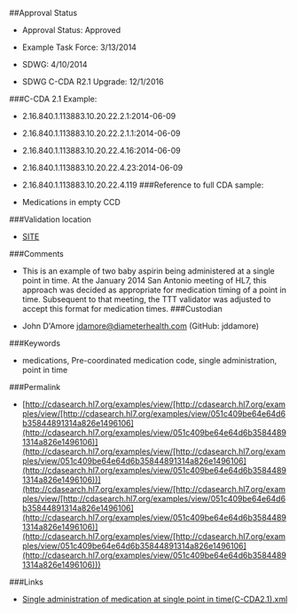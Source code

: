 ##Approval Status 

* Approval Status: Approved
* Example Task Force: 3/13/2014
* SDWG: 4/10/2014

* SDWG C-CDA R2.1 Upgrade: 12/1/2016    

###C-CDA 2.1 Example: 

* 2.16.840.1.113883.10.20.22.2.1:2014-06-09

* 2.16.840.1.113883.10.20.22.2.1.1:2014-06-09

* 2.16.840.1.113883.10.20.22.4.16:2014-06-09

* 2.16.840.1.113883.10.20.22.4.23:2014-06-09
* 2.16.840.1.113883.10.20.22.4.119
###Reference to full CDA sample:
* Medications in empty CCD


###Validation location

* [SITE](https://sitenv.org/c-cda-validator)


###Comments

* This is an example of two baby aspirin being administered at a single point in time. At the January 2014 San Antonio meeting of HL7, this approach was decided as appropriate for medication timing of a point in time. Subsequent to that meeting, the TTT validator was adjusted to accept this format for medication times.
###Custodian

* John D'Amore jdamore@diameterhealth.com (GitHub: jddamore)



###Keywords

* medications, Pre-coordinated medication code, single administration, point in time

###Permalink 

* [http://cdasearch.hl7.org/examples/view/[http://cdasearch.hl7.org/examples/view/[http://cdasearch.hl7.org/examples/view/051c409be64e64d6b35844891314a826e1496106](http://cdasearch.hl7.org/examples/view/051c409be64e64d6b35844891314a826e1496106)](http://cdasearch.hl7.org/examples/view/[http://cdasearch.hl7.org/examples/view/051c409be64e64d6b35844891314a826e1496106](http://cdasearch.hl7.org/examples/view/051c409be64e64d6b35844891314a826e1496106))](http://cdasearch.hl7.org/examples/view/[http://cdasearch.hl7.org/examples/view/[http://cdasearch.hl7.org/examples/view/051c409be64e64d6b35844891314a826e1496106](http://cdasearch.hl7.org/examples/view/051c409be64e64d6b35844891314a826e1496106)](http://cdasearch.hl7.org/examples/view/[http://cdasearch.hl7.org/examples/view/051c409be64e64d6b35844891314a826e1496106](http://cdasearch.hl7.org/examples/view/051c409be64e64d6b35844891314a826e1496106)))

###Links 

* [Single administration of medication at single point in time(C-CDA2.1).xml](https://github.com/HL7/C-CDA-Examples/tree/master/Medications/Single%20administration%20of%20medication/Single%20administration%20of%20medication%20at%20single%20point%20in%20time%28C-CDA2.1%29.xml)
